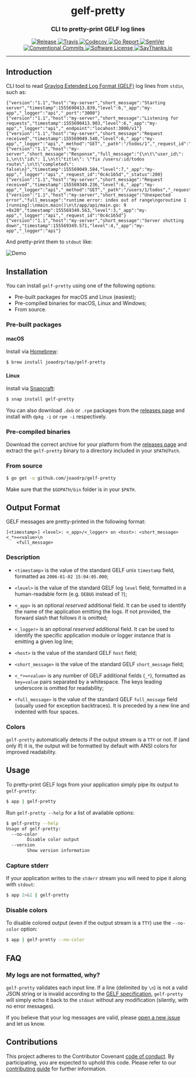 <h1 align="center" style="border-bottom: none;">gelf-pretty</h1>
<h3 align="center">CLI to pretty-print GELF log lines</h3>
<p align="center">
    <a href="https://github.com/joaodrp/gelf-pretty/releases/latest">
        <img alt="Release" src="https://img.shields.io/github/release/joaodrp/gelf-pretty.svg">
    </a>
    <a href="https://travis-ci.com/joaodrp/gelf-pretty">
        <img alt="Travis" src="	https://img.shields.io/travis/com/joaodrp/gelf-pretty.svg">
    </a>
    <a href="https://codecov.io/gh/joaodrp/gelf-pretty">
        <img alt="Codecov"
            src="https://img.shields.io/codecov/c/github/joaodrp/gelf-pretty/master.svg">
    </a>
    <a href="https://goreportcard.com/report/github.com/joaodrp/gelf-pretty">
        <img alt="Go Report" src="https://goreportcard.com/badge/github.com/joaodrp/gelf-pretty">
    </a>
    <a href="https://semver.org/">
        <img alt="SemVer" src="https://img.shields.io/badge/semver-2.0.0-blue.svg">
    </a>
    <a href="https://conventionalcommits.org">
        <img alt="Conventional Commits"
            src="https://img.shields.io/badge/conventional%20commits-1.0.0-yellow.svg">
    </a>
    <a href="LICENSE">
        <img alt="Software License" src="https://img.shields.io/badge/license-MIT-brightgreen.svg">
    </a>
    <a href="https://saythanks.io/to/joaodrp">
        <img alt="SayThanks.io" src="https://img.shields.io/badge/say%20thanks-%E2%98%BC-1EAEDB.svg">
    </a>
</p>

---

## Introduction

CLI tool to read <a href="http://docs.graylog.org/en/latest/pages/gelf.html">Graylog
Extended Log Format (GELF)</a> log lines from `stdin`, such as:

```text
{"version":"1.1","host":"my-server","short_message":"Starting server","timestamp":1555690413.839,"level":6,"_app":"my-app","_logger":"api","_port":"3000"}
{"version":"1.1","host":"my-server","short_message":"Listening for requests","timestamp":1555690413.903,"level":6,"_app":"my-app","_logger":"api","_endpoint":"locahost:3000/v1"}
{"version":"1.1","host":"my-server","short_message":"Request received","timestamp":155569049.540,"level":6,"_app":"my-app","_logger":"api","_method":"GET","_path":"/todos/1","_request_id":"0c4c165d"}
{"version":"1.1","host":"my-server","short_message":"Response","full_message":"{\n\t\"user_id\": 1,\n\t\"id\": 1,\n\t\"title\": \"fix /users/:id/todos route\",\n\t\"completed\": false\n}","timestamp":155569049.584,"level":7,"_app":"my-app","_logger":"api","_request_id":"0c4c165d","_status":200}
{"version":"1.1","host":"my-server","short_message":"Request received","timestamp":155569349.236,"level":6,"_app":"my-app","_logger":"api","_method":"GET","_path":"/users/1/todos","_request_id":"0c4c165d"}
{"version":"1.1","host":"my-server","short_message":"Unexpected error","full_message":"runtime error: index out of range\ngoroutine 1 [running]:\nmain.main()\n\t/app/api/main.go: 9 +0x20","timestamp":155569349.563,"level":3,"_app":"my-app","_logger":"api","_request_id":"0c4c165d"}
{"version":"1.1","host":"my-server","short_message":"Server shutting down","timestamp":155569349.571,"level":4,"_app":"my-app","_logger":"api"}
```

And pretty-print them to `stdout` like:

![Demo](https://user-images.githubusercontent.com/484633/56434633-4eb7d900-62cd-11e9-8ff5-27d6f4931f7a.png)

## Installation

You can install `gelf-pretty` using one of the following options:
 
- Pre-built packages for macOS and Linux (easiest);
- Pre-compiled binaries for macOS, Linux and Windows;
- From source.

### Pre-built packages
#### macOS

Install via [Homebrew](https://brew.sh/):

```bash
$ brew install joaodrp/tap/gelf-pretty
```

#### Linux

Install via [Snapcraft](https://snapcraft.io/gelf-pretty): 

```bash
$ snap install gelf-pretty
```

You can also download `.deb` or `.rpm` packages from the [releases
page](https://github.com/joaodrp/gelf-pretty/releases) and install with `dpkg
-i` or `rpm -i` respectively.

### Pre-compiled binaries

Download the correct archive for your platform from the [releases
page](https://github.com/joaodrp/gelf-pretty/releases) and extract the
`gelf-pretty` binary to a directory included in your `$PATH`/`Path`.

### From source

```bash
$ go get -u github.com/joaodrp/gelf-pretty
```
Make sure that the `$GOPATH/bin` folder is in your `$PATH`.

## Output Format

GELF messages are pretty-printed in the following format:

```text
[<timestamp>] <level>: <_app>/<_logger> on <host>: <short_message> <_*>=<value>\n
    <full_message>
```

### Description
- `<timestamp>` is the value of the standard GELF unix `timestamp` field,
  formatted as `2006-01-02 15:04:05.000`;

- `<level>` is the value of the standard GELF log `level` field, formatted in a
  human-readable form (e.g. `DEBUG` instead of `7`);

- `<_app>` is an optional *reserved* additional field. It can be used to
  identify the name of the application emitting the logs. If not provided, the
  forward slash that follows it is omitted;

- `<_logger>` is an optional *reserved* additional field. It can be used to
  identify the specific application module or logger instance that is emitting a
  given log line;

- `<host>` is the value of the standard GELF `host` field;

- `<short_message>` is the value of the standard GELF `short_message` field;

- `<_*>=<value>` is any number of GELF additional fields (`_*`), formatted as
  `key=value` pairs separated by a whitespace. The keys leading underscore is
  omitted for readability;

- `<full_message>` is the value of the standard GELF `full_message` field
  (usually used for exception backtraces). It is preceded by a new line and
  indented with four spaces.

### Colors

`gelf-pretty` automatically detects if the output stream is a `TTY` or not. If
(and only if) it is, the output will be formatted by default with ANSI colors
for improved readability.

## Usage

To pretty-print GELF logs from your application simply pipe its output to
`gelf-pretty`:

```bash
$ app | gelf-pretty
```

Run `gelf-pretty --help` for a list of available options:

```bash
$ gelf-pretty --help
Usage of gelf-pretty:
  --no-color
        Disable color output
  --version
        Show version information
```

### Capture stderr

If your application writes to the `stderr` stream you will need to pipe it along
with `stdout`:

```bash
$ app 2>&1 | gelf-pretty
```

### Disable colors

To disable colored output (even if the output stream is a `TTY`) use the
`--no-color` option:

```bash
$ app | gelf-pretty --no-color
```

## FAQ

### My logs are not formatted, why?

`gelf-pretty` validates each input line. If a line (delimited by `\n`) is not a
valid JSON string or is invalid according to the [GELF
specification](http://docs.graylog.org/en/latest/pages/gelf.html#gelf-payload-specification),
`gelf-pretty` will simply echo it back to the `stdout` without any modification
(silently, with no error messages).

If you believe that your log messages are valid, please [open a new
issue](https://github.com/joaodrp/gelf-pretty/issues/new) and let us know.

## Contributions

This project adheres to the Contributor Covenant [code of
conduct](CODE_OF_CONDUCT.md). By participating, you are expected to uphold this
code. Please refer to our [contributing guide](CONTRIBUTING.md) for further
information.
